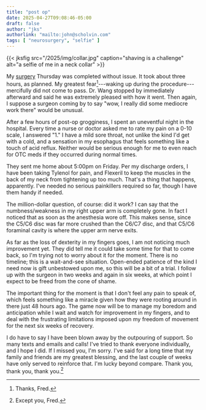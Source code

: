 ```yaml
---
title: "post op"
date: 2025-04-27T09:08:46-05:00
draft: false
author: "jks"
authorlink: "mailto:john@scholvin.com"
tags: [ "neurosurgery", "selfie" ]
---
```


{{< jksfig src="/2025/img/collar.jpg" caption="shaving is a challenge" alt="a selfie of me in a neck collar"  >}}

My [surgery](https://scholvin.com/posts/2025/03/22/neck-faq/) Thursday was completed without issue. It took about three hours, as planned. My greatest fear[^1]---waking up during the procedure---mercifully did not come to pass. Dr. Wang stopped by immediately afterward and said he was extremely pleased with how it went. Then again, I suppose a surgeon coming by to say "wow, I really did some mediocre work there" would be unusual.

After a few hours of post-op grogginess, I spent an uneventful night in the hospital. Every time a nurse or doctor asked me to rate my pain on a 0-10 scale, I answered "1." I have a mild sore throat, not unlike the kind I'd get with a cold, and a sensation in my esophagus that feels something like a touch of acid reflux. Neither would be serious enough for me to even reach for OTC meds if they occurred during normal times.

They sent me home about 5:00pm on Friday. Per my discharge orders, I have been taking Tylenol for pain, and Flexeril to keep the muscles in the back of my neck from tightening up too much. That's a thing that happens, apparently. I've needed no serious painkillers required so far, though I have them handy if needed.

The million-dollar question, of course: did it work? I can say that the numbness/weakness in my right upper arm is completely gone. In fact I noticed that as soon as the anesthesia wore off. This makes sense, since the C5/C6 disc was far more crushed than the C6/C7 disc, and that C5/C6 foraminal cavity is where the upper arm nerve exits.

As far as the loss of dexterity in my fingers goes, I am not noticing much improvement yet. They did tell me it could take some time for that to come back, so I'm trying not to worry about it for the moment. There is no timeline; this is a wait-and-see situation. Open-ended patience of the kind I need now is gift unbestowed upon me, so this will be a bit of a trial. I follow up with the surgeon in two weeks and again in six weeks, at which point I expect to be freed from the cone of shame.

The important thing for the moment is that I don't feel any pain to speak of, which feels something like a miracle given how they were rooting around in there just 48 hours ago. The game now will be to manage my boredom and anticipation while I wait and watch for improvement in my fingers, and to deal with the frustrating limitations imposed upon my freedom of movement for the next six weeks of recovery.

I do have to say I have been blown away by the outpouring of support. So many texts and emails and calls! I've tried to thank everyone individually, and I hope I did. If I missed you, I'm sorry. I've said for a long time that my family and friends are my greatest blessing, and the last couple of weeks have only served to reinforce that. I'm lucky beyond compare. Thank you, thank you, thank you.[^2]

[^1]: Thanks, Fred.
[^2]: Except you, Fred.

